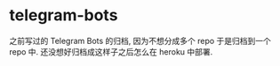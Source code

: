 # telegram-bots

之前写过的 Telegram Bots 的归档, 因为不想分成多个 repo 于是归档到一个 repo 中.
还没想好归档成这样子之后怎么在 heroku 中部署.
